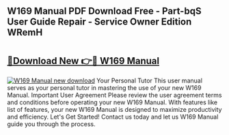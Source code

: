 ## W169 Manual PDF Download Free - Part-bqS User Guide Repair - Service Owner Edition WRemH

# <h2><a href="http://cf2488.oget.top/?id=W169+Manual">🔗Download New 👉🔴 W169 Manual</a></h2>

[![W169 Manual new download](https://i.imgur.com/5g1atiW.png)](http://cf2488.oget.top/?id=W169+Manual)
Your Personal Tutor This user manual serves as your personal tutor in mastering the use of your new W169 Manual. Important User Agreement Please review the user agreement terms and conditions before operating your new W169 Manual. With features like list of features, your new W169 Manual is designed to maximize productivity and efficiency. Let's Get Started! Contact us today and let us W169 Manual guide you through the process.
